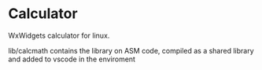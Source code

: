 # Calculator

WxWidgets calculator for linux.

lib/calcmath contains the library on ASM code, compiled as a shared library and added to vscode in the enviroment